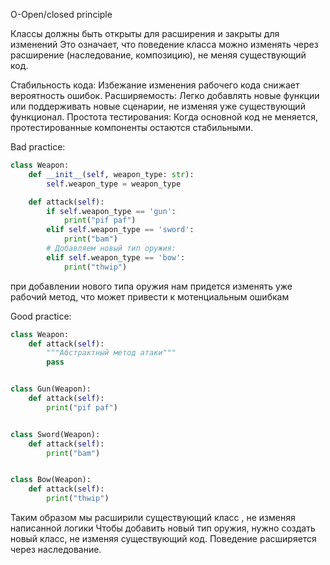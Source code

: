 O-Open/closed principle

Классы должны быть открыты для расширения и закрыты для изменений
Это означает, что поведение класса можно изменять 
через расширение (наследование, композицию), не меняя существующий код.

Стабильность кода:
    Избежание изменения рабочего кода снижает вероятность ошибок.
Расширяемость:
    Легко добавлять новые функции или поддерживать новые сценарии, не изменяя уже существующий функционал.
Простота тестирования:
    Когда основной код не меняется, протестированные компоненты остаются стабильными.


Bad practice:
```py
class Weapon:
    def __init__(self, weapon_type: str):
        self.weapon_type = weapon_type

    def attack(self):
        if self.weapon_type == 'gun':
            print("pif paf")
        elif self.weapon_type == 'sword':
            print("bam")
        # Добавляем новый тип оружия:
        elif self.weapon_type == 'bow':
            print("thwip")
```

при добавлении нового типа оружия нам придется изменять уже рабочий метод, 
что может привести к мотенциальным ошибкам

Good practice:
```py
class Weapon:
    def attack(self):
        """Абстрактный метод атаки"""
        pass


class Gun(Weapon):
    def attack(self):
        print("pif paf")


class Sword(Weapon):
    def attack(self):
        print("bam")


class Bow(Weapon):
    def attack(self):
        print("thwip")
```

Таким образом мы расширили существующий класс , не изменяя написанной логики
Чтобы добавить новый тип оружия, нужно создать новый класс, не изменяя существующий код.
Поведение расширяется через наследование.